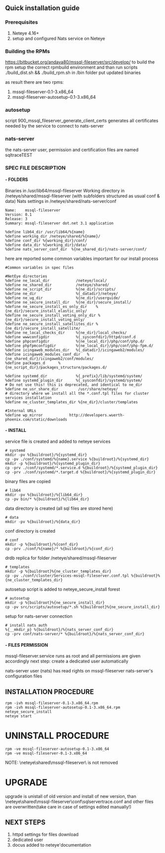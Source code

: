 ## Quick installation guide

### Prerequisites

1. Neteye 4.16+
2. setup and configured Nats service on Neteye

### Building the RPMs

<https://bitbucket.org/andava80/mssql-fileserver/src/develop/>
to build the rpm setup the correct rpmbuild environment and than run scripts ./build_dist.sh && ./build_rpm.sh
in /bin folder put updated binaries

as result there are two rpms:
1. mssql-fileserver-0.1-3.x86_64
2. mssql-fileserver-autosetup-0.1-3.x86_64

### autosetup
script 900_mssql_fileserver_generate_client_certs generates all certificates needed by the service to connect to nats-server

### nats-server
the nats-server user, permission and certification files are named sqltraceTEST

### SPEC FILE DESCRIPTION

#### - FOLDERS

Binaries in /usr/lib64/mssql-fileserver
Working directory in /neteye/shared/mssql-fileserver (with subfolders structured as usual conf & data)
Nats settings in /neteye/shared/nats-server/conf 

```
Name:    mssql-fileserver
Version: 0.1
Release: 3
Summary: mssql-fileserver dot.net 3.1 application

%define lib64_dir /usr/lib64/%{name}
%define working_dir /neteye/shared/%{name}/
%define conf_dir %{working_dir}/conf/
%define data_dir %{working_dir}/data/
%define nats_server_conf_dir  %{ne_shared_dir}/nats-server/conf/
```

here are reported some common variables important for our install process
```
#Common variables in spec files

#NetEye directories
%define ne_local_dir            /neteye/local/
%define ne_shared_dir           /neteye/shared/
%define ne_script_dir           %{ne_dir}/scripts/
%define ne_dir                  %{_datadir}/neteye/
%define ne_ug_dir               %{ne_dir}/userguide/
%define ne_secure_install_dir   %{ne_dir}/secure_install/
%define ne_secure_install_es_only_dir    %{ne_dir}/secure_install_elastic_only/
%define ne_secure_install_voting_only_dir %{ne_dir}/secure_install_voting_only/
%define ne_secure_install_satellites_dir %{ne_dir}/secure_install_satellite/
%define ne_local_checks_dir     %{ne_dir}/local_checks/
%define wwwconfigdir            %{_sysconfdir}/httpd/conf.d
%define phpconfigdir            %{ne_local_dir}/php/conf/php.d/
%define phpfpmconfigdir         %{ne_local_dir}/php/conf/php-fpm.d/
%define icingaweb_modules_dir   %{_datadir}/icingaweb2/modules/
%define icingaweb_modules_conf_dir   %{ne_shared_dir}/icingaweb2/conf/modules/
%define packages_d		%{ne_script_dir}/packages_structure/packages.d/

%define systemd_dir             %{_prefix}/lib/systemd/system/
%define systemd_plugin_dir      %{_sysconfdir}/systemd/system/
# Do not use this! this is deprecated, and identical to ne_dir
%define ne_usr_share_dir         /usr/share/neteye/
# directory where we install all the *.conf.tpl files for cluster services installation
%define ne_cluster_templates_dir %{ne_dir}/cluster/templates

#Internal URLs
%define wp_mirror            http://developers.wuerth-phoenix.com/static/downloads
```

#### - INSTALL 

service file is created and added to neteye services
```
# systemd
mkdir -pv %{buildroot}/%{systemd_dir}
cp -pv ./conf/systemd/%{name}.service %{buildroot}/%{systemd_dir}
mkdir -p %{buildroot}/%{systemd_plugin_dir}
cp -prv ./conf/systemd/*.service.d %{buildroot}/%{systemd_plugin_dir}
cp -prv ./conf/systemd/*.target.d %{buildroot}/%{systemd_plugin_dir}
```

binary files are copied
```
# lib64
mkdir -pv %{buildroot}/%{lib64_dir}
cp -pv bin/* %{buildroot}/%{lib64_dir}
```

data directory is created (all sql files are stored here)
```
# data
mkdir -pv %{buildroot}/%{data_dir}
```

conf directory is created
```
# conf
mkdir -p %{buildroot}/%{conf_dir}
cp -prv ./conf/%{name}/* %{buildroot}/%{conf_dir}
```

drdb replica for folder /neteye/shared/mssql-fileserver
```
# templates
mkdir -p %{buildroot}%{ne_cluster_templates_dir}
cp -pv ./conf/cluster/Services-mssql-fileserver.conf.tpl %{buildroot}%{ne_cluster_templates_dir}
```

autosetup script is added to neteye_secure_install forest
```
# autosetup
mkdir -p %{buildroot}%{ne_secure_install_dir}
cp -pv src/scripts/autosetup/*.sh %{buildroot}%{ne_secure_install_dir}
```

setup for nats-server connection
```
# install nats auth
%{__mkdir_p} %{buildroot}/%{nats_server_conf_dir}
cp -prv conf/nats-server/* %{buildroot}/%{nats_server_conf_dir}
```

#### - FILES PERMISSION

mssql-fileserver.service runs as root and all permissions are given accordingly
next step: create a dedicated user automatically

nats-server user (nats) has read rights on mssql-fileserver nats-server's configuration files 

## INSTALLATION PROCEDURE

```
rpm -ivh mssql-fileserver-0.1-3.x86_64.rpm
rpm -ivh mssql-fileserver-autosetup-0.1-3.x86_64.rpm
neteye_secure_install
neteye start
```

# UNINSTALL PROCEDURE

```
rpm -ve mssql-fileserver-autosetup-0.1-3.x86_64
rpm -ve mssql-fileserver-0.1-3.x86_64
```

NOTE: \neteye\shared\mssql-fileserver\ is not removed

# UPGRADE

upgrade is unistall of old version and install of new version, than \neteye\shared\mssql-fileserver\conf\sqlservertrace.conf and other files are overwritten(take care in case of settings edited manually!)

## NEXT STEPS

1. httpd settings for files download
2. dedicated user
3. docus added to neteye'documentation
